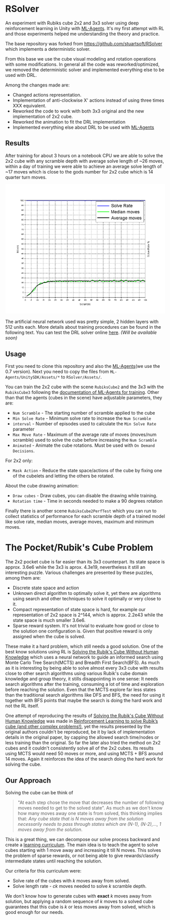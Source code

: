 # RSolver
An experiment with Rubiks cube 2x2 and 3x3 solver using deep reinforcement learning in Unity with [ML-Agents](https://github.com/Unity-Technologies/ml-agents). It's my first attempt with RL and those experiments helped me understanding the theory and practice.

The base repository was forked from https://github.com/stuartsoft/RSolver which implements a deterministic solver.

From this base we use the cube visual modeling and rotation operations with some modifications. In general all the code was reworked/optimized, we removed the deterministic solver and implemented everything else to be used with DRL.

Among the changes made are:
* Changed actions representation.
* Implementation of anti-clockwise X' actions instead of using three times XXX equivalent.
* Reworked the code to work with both 3x3 original and the new implementation  of 2x2 cube.
* Reworked the animation to fit the DRL implementation
* Implemented everything else about DRL to be used with [ML-Agents](https://github.com/Unity-Technologies/ml-agents)

## Results

After training for about 3 hours on a notebook CPU we are able to solve the 2x2 cube with any scramble depth with average solve length of ~26 moves, within a day of training we were able to achieve an average solve length of ~17 moves which is close to the gods number for 2x2 cube which is 14 quarter turn moves.

![2x2 cube result](/docs/images/2x2.png)

The artificial neural network used was pretty simple, 2 hidden layers with 512 units each. More details about training procedures can be found in the following text. You can test the DRL solver online [here](). *(Will be available soon)*

## Usage

First you need to clone this repository and also the [ML-Agents](https://github.com/Unity-Technologies/ml-agents)(we use the 0.7 version). Next you need to copy the files from
`ML-Agents/UnitySDK/Assets/*` to `RSolver/Assets/`.

You can train the 2x2 cube with the scene `RubiksCube2` and the 3x3 with the `RubiksCube3` following the [documentation of ML-Agents for training](https://github.com/Unity-Technologies/ml-agents/blob/master/docs/Training-ML-Agents.md). Other than that the agents (cubes in the scene) have adjustable parameters, they are:

* `Num Scramble` - The starting number of scramble applied to the cube
* `Min Solve Rate` - Minimum solve rate to increase the `Num Scramble`
* `interval` - Number of episodes used to calculate the `Min Solve Rate` parameter
* `Max Move Rate` - Maximum of the average rate of moves (moves/num scramble) used to solve the cube before increasing the `Num Scramble`
* `Animated` - Animate the cube rotations. Must be used with `On Demand Decisions`.

For 2x2 only:

* `Mask Action` - Reduce the state space/actions of the cube by fixing one of the cubelets and letting the others be rotated.

About the cube drawing animation:

* `Draw cubes` - Draw cubes, you can disable the drawing while training.
* `Rotation time` - Time in seconds needed to make a 90 degrees rotation


Finally there is another scene `RubiksCube2PerfTest` which you can run to collect statistics of performance for each scramble depth of a trained model like solve rate, median moves, average moves, maximum and minimum moves.

# The Pocket/Rubik's Cube Problem

The 2x2 pocket cube is far easier than its 3x3 counterpart. Its state space is approx. 3.6e6 while the 3x3 is aprox. 4.3e19, nevertheless it still an interesting puzzle. Various challenges are presented by these puzzles, among them are:

* Discrete state space and action
* Unknown direct algorithm to optimally solve it, yet there are algorithms using search and other techniques to solve it optimally or very close to it.
* Compact representation of state space is hard, for example our representation of 2x2 space is 2^144, which is approx. 2.2e43 while the state space is much smaller 3.6e6.
* Sparse reward system. It's not trivial to evaluate how good or close to the solution one configuration is. Given that positive reward is only assigned when the cube is solved.

These make it a hard problem, which still needs a good solution. One of the best know solutions using RL is [Solving the Rubik's Cube Without Human Knowledge](https://arxiv.org/abs/1805.07470) which uses a neural network to guide an informed search using Monte Carlo Tree Search(MCTS) and Breadth First Search(BFS). As much as it is interesting by being able to solve almost every 3x3 cube with results close to other search algorithms using various Rubik's cube domain knowledge and group theory, it stills disappointing in one sense: It needs search algorithms after the training, consuming a lot of time and exploration before reaching the solution. Even that the MCTS explore far less states than the traditional search algorithms like DFS and BFS, the need for using it together with BFS points that maybe the search is doing the hard work and not the RL itself.

One attempt of reproducing the results  of [Solving the Rubik's Cube Without Human Knowledge](https://arxiv.org/abs/1805.07470) was made in [Reinforcement Learning to solve Rubik’s cube (and other complex problems!)](https://medium.com/datadriveninvestor/reinforcement-learning-to-solve-rubiks-cube-and-other-complex-problems-106424cf26ff), yet the results presented by the original authors couldn't be reproduced, be it by lack of implementation details in the original paper, by capping the allowed search time/nodes or less training than the original.
So far the later also tried the method on 2x2 cubes and it couldn't consistently solve all of the 2x2 cubes. Its results using MCTS would need 50 moves or more, and using MCTS + BFS around 14 moves. Again it reinforces the idea of the search doing the hard work for solving the cube.

## Our Approach

Solving the cube can be think of 
> "At each step chose the move that decreases the number of following moves needed to get to the solved state".
As much as we don't know how many moves away one state is from solved, this thinking implies that: *Any cube state that is N moves away from the solution necessarily needs to pass through states which are (N-1), (N-2),..., 1 moves away from the solution*.

This is a great thing, we can decompose our solve process backward and create a [learning curriculum](https://qmro.qmul.ac.uk/xmlui/bitstream/handle/123456789/15972/Bengio%2C%202009%20Curriculum%20Learning.pdf?sequence=1&isAllowed=y). The main idea is to teach the agent to solve cubes starting with 1 move away and increasing it till N moves. This solves the problem of sparse rewards, or not being able to give rewards/classify intermediate states until reaching the solution.

Our criteria for this curriculum were:
* Solve rate of the cubes with *k* moves away from solved.
* Solve length rate - *ck* moves needed to solve *k* scramble depth.

We don't know how to generate cubes with **exact** *k* moves away from solution, but applying a random sequence of *k* moves to a solved cube guarantees that this cube is *k* or less moves away from solved, which is good enough for our needs.
